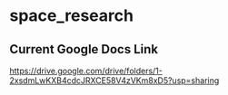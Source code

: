 # space_research

## Current Google Docs Link
https://drive.google.com/drive/folders/1-2xsdmLwKXB4cdcJRXCE58V4zVKm8xD5?usp=sharing
